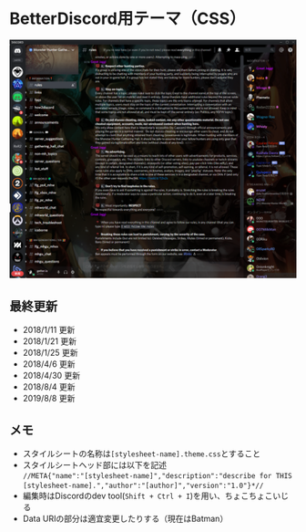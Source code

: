 # BetterDiscord用テーマ（CSS）
![さんぷる](sample.png)
## 最終更新
- 2018/1/11 更新
- 2018/1/21 更新
- 2018/1/25 更新
- 2018/4/6 更新
- 2018/4/30 更新
- 2018/8/4 更新
- 2019/8/8 更新
## メモ
- スタイルシートの名称は`[stylesheet-name].theme.css`とすること
- スタイルシートヘッド部には以下を記述  
```//META{"name":"[stylesheet-name]","description":"describe for THIS [stylesheet-name].","author":"[author]","version":"1.0"}*//```
- 編集時はDiscordのdev tool(`Shift + Ctrl + I`)を用い、ちょこちょこいじる
- Data URIの部分は適宜変更したりする（現在はBatman）
